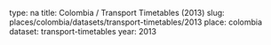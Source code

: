 type: na
title: Colombia / Transport Timetables (2013)
slug: places/colombia/datasets/transport-timetables/2013
place: colombia
dataset: transport-timetables
year: 2013
